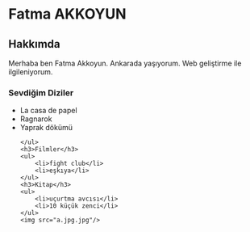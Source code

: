 <!DOCTYPE html>
<html lang="tr">
<head>
    <meta charset="UTF-8">
    <meta name="viewport" content="width=device-width, initial-scale=1.0">
    <title>FATMANIN SAYFASI</title>
</head>
<body>
    <h1>Fatma AKKOYUN</h1>
    <h2>Hakkımda</h2>
    <p>Merhaba ben Fatma Akkoyun. Ankarada yaşıyorum. Web geliştirme ile ilgileniyorum.</p>
    <h3>Sevdiğim Diziler</h3>
    <ul>
        <li>La casa de papel</li>
          <li>Ragnarok</li>  
           <li>Yaprak dökümü</li>
        
    </ul>
    <h3>Filmler</h3>
    <ul>
        <li>fight club</li>
        <li>eşkıya</li>
    </ul>
    <h3>Kitap</h3>
    <ul>
        <li>uçurtma avcısı</li>
        <li>10 küçük zenci</li>
    </ul>
    <img src="a.jpg.jpg"/>
</body>
</html>
